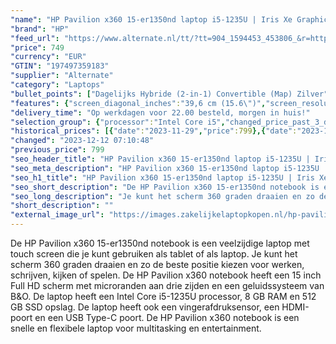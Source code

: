```yaml
---
"name": "HP Pavilion x360 15-er1350nd laptop i5-1235U | Iris Xe Graphics | 8 GB | 512 GB SSD | Touch"
"brand": "HP"
"feed_url": "https://www.alternate.nl/tt/?tt=904_1594453_453806_&r=https%3A%2F%2Fwww.alternate.nl%2Fhtml%2Fproduct%2F1920345%3Futm_source%3Dtradetracker%26utm_medium%3Dcpc%26utm_campaign%3Dtradetracker_Laptop%26utm_term%3DPL6HZNOD"
"price": 749
"currency": "EUR"
"GTIN": "197497359183"
"supplier": "Alternate"
"category": "Laptops"
"bullet_points": ["Dagelijks Hybride (2-in-1) Convertible (Map) Zilver","Intel® Core™ i5 i5-1235U","Touchscreen 39,6 cm (15.6\") Full HD 1920 x 1080 Pixels IPS 16:9","8 GB DDR4-SDRAM 3200 MHz 2 x 4 GB","512 GB SSD","Intel Iris Xe Graphics","Wi-Fi 5 (802.11ac) Bluetooth 5.0","Lithium-Polymeer (LiPo) 43 Wh 8,5 uur 45 W","Windows 11 Home"]
"features": {"screen_diagonal_inches":"39,6 cm (15.6\")","screen_resolution":"1920 x 1080 Pixels","processor_family":"Intel® Core™ i5","memory_size":"8 GB","memory_type":"DDR4-SDRAM","total_storage_space":"512 GB","operating_system":"Windows 11 Home","battery_capacity":"43 Wh","width":"357,6 mm","depth":"229,2 mm","height":"19,9 mm","weight":"1,79 kg","graphics_card":"Intel Iris Xe Graphics"}
"delivery_time": "Op werkdagen voor 22.00 besteld, morgen in huis!"
"selection_group": {"processor":"Intel Core i5","changed_price_past_3_days":true,"product_family":"Pavilion x360"}
"historical_prices": [{"date":"2023-11-29","price":799},{"date":"2023-12-12","price":749}]
"changed": "2023-12-12 07:10:48"
"previous_price": 799
"seo_header_title": "HP Pavilion x360 15-er1350nd laptop i5-1235U | Iris Xe Graphics | 8 GB | 512 GB SSD | Touch"
"seo_meta_description": "HP Pavilion x360 15-er1350nd laptop i5-1235U | Iris Xe Graphics | 8 GB | 512 GB SSD | Touch"
"seo_h1_title": "HP Pavilion x360 15-er1350nd laptop i5-1235U | Iris Xe Graphics | 8 GB | 512 GB SSD | Touch"
"seo_short_description": "De HP Pavilion x360 15-er1350nd notebook is een veelzijdige laptop met touch screen die je kunt gebruiken als tablet of als laptop."
"seo_long_description": "Je kunt het scherm 360 graden draaien en zo de beste positie kiezen voor werken, schrijven, kijken of spelen. De HP Pavilion x360 notebook heeft een 15 inch Full HD scherm met microranden aan drie zijden en een geluidssysteem van B&O. De laptop heeft een Intel Core i5-1235U processor, 8 GB RAM en 512 GB SSD opslag. De laptop heeft ook een vingerafdruksensor, een HDMI-poort en een USB Type-C poort. De HP Pavilion x360 notebook is een snelle en flexibele laptop voor multitasking en entertainment."
"short_description": ""
"external_image_url": "https://images.zakelijkelaptopkopen.nl/hp-pavilion-x360-15-er1350nd-laptop-i5-1235u-iris-xe-graphics-8-gb-512-gb-ssd-touch.webp"
---
```


De HP Pavilion x360 15-er1350nd notebook is een veelzijdige laptop met touch screen die je kunt gebruiken als tablet of als laptop. Je kunt het scherm 360 graden draaien en zo de beste positie kiezen voor werken, schrijven, kijken of spelen. De HP Pavilion x360 notebook heeft een 15 inch Full HD scherm met microranden aan drie zijden en een geluidssysteem van B&O. De laptop heeft een Intel Core i5-1235U processor, 8 GB RAM en 512 GB SSD opslag. De laptop heeft ook een vingerafdruksensor, een HDMI-poort en een USB Type-C poort. De HP Pavilion x360 notebook is een snelle en flexibele laptop voor multitasking en entertainment.